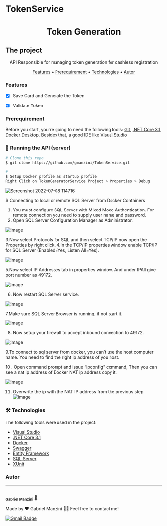 # TokenService
<h1 align="center">Token Generation</h1>

## The project
<p align="center">API Responsible for managing token generation for cashless registration</p>




<p align="center">
 <a href="#Features">Features</a> •
  <a href="#Prerequirement">Prerequirement</a> • 
 <a href="#Technologies">Technologies</a> • 
 <a href="#autor">Autor</a>
</p>


### Features

- [x] Save Card and Generate the Token
- [x] Validate Token


### Prerequirement

Before you start, you`re going to need the following tools: 
[Git](https://git-scm.com), [.NET Core 3.1](https://dotnet.microsoft.com/en-us/download/dotnet/3.1), [Docker Desktop](https://www.docker.com/products/docker-desktop/).
Besides that, a good IDE like [Visual Studio](https://visualstudio.microsoft.com/)

### 🎲 Running the API (server)

```bash
# Clone this repo
$ git clone https://github.com/gmanzini/TokenService.git

# 
$ Setup Docker profile as startup profile
Right Click on TokenGeneratorService Project > Properties > Debug
```

![Screenshot 2022-07-08 114716](https://user-images.githubusercontent.com/54852015/178019422-6ad6142c-6552-4203-9e09-ade2434c58a8.jpg)

$ Connecting to local or remote SQL Server from Docker Containers

1. You must configure SQL Server with Mixed Mode Authentication. For remote connection you need to supply user name and password.
2. Open SQL Server Configuration Manager as Administrator.

![image](https://user-images.githubusercontent.com/54852015/178027604-6d462ce7-528e-4fb6-9ce8-30f350475643.png)

3.Now select Protocols for SQL and then select TCP/IP now open the Properties by right click.
4.In the TCP/IP properties window enable TCP/IP for SQL Server (Enabled=Yes, Listen All=Yes).

![image](https://user-images.githubusercontent.com/54852015/178027683-8e62d221-faf1-467a-8eab-d8d9772a3a51.png)

5.Now select IP Addresses tab in properties window. And under IPAll give port number as 49172.

![image](https://user-images.githubusercontent.com/54852015/178027748-19903a33-8688-4587-811b-4f533c8c3b53.png)

6. Now restart SQL Server service.

![image](https://user-images.githubusercontent.com/54852015/178027828-0e517991-e756-4b09-a95f-7f2cea602ea9.png)

7.Make sure SQL Server Browser is running, if not start it.

![image](https://user-images.githubusercontent.com/54852015/178027877-b4995e2d-5b7d-4725-ae12-c5035d198b16.png)

8. Now setup your firewall to accept inbound connection to 49172.

![image](https://user-images.githubusercontent.com/54852015/178027956-b8cb623f-7692-4a86-8eb0-3c8b29a69c6a.png)

9.To connect to sql server from docker, you can’t use the host computer name. You need to find the right ip address of you host.

10 . Open command prompt and issue “ipconfig” command, Then you can see a nat ip address of Docker NAT ip address copy it.

![image](https://user-images.githubusercontent.com/54852015/178028061-f04c99c7-57ef-448e-b4e5-491f8a612c34.png)


11. Overwrite the ip with the NAT IP address from the previous step
![image](https://user-images.githubusercontent.com/54852015/178028369-c413080f-2980-4876-83fd-047e18404580.png)

### 🛠 Technologies

The following tools were used in the project:

- [Visual Studio](https://visualstudio.microsoft.com/)
- [.NET Core 3.1](https://dotnet.microsoft.com/en-us/download/dotnet/3.1)
- [Docker](https://www.docker.com/products/docker-desktop/)
- [Swagger](https://swagger.io/)
- [Entity Framework](https://docs.microsoft.com/en-us/ef/)
- [SQL Server](https://www.microsoft.com/en-us/sql-server/sql-server-downloads)
- [XUnit](https://xunit.net/)

### Autor
---


 <br />
 <sub><b>Gabriel Manzini</b></sub></a> <a href="https://github.com/gmanzini" title="Manzini">🚀</a>


Made by ❤️  Gabriel Manzini 👋🏽 Feel free to contact me!


[![Gmail Badge](https://img.shields.io/badge/-manzini.gabriel@hotmail.com-c14438?style=flat-square&logo=Gmail&logoColor=white&link=mailto:manzini.gabriel@hotmail.com)](mailto:manzini.gabriel@hotmail.com)
